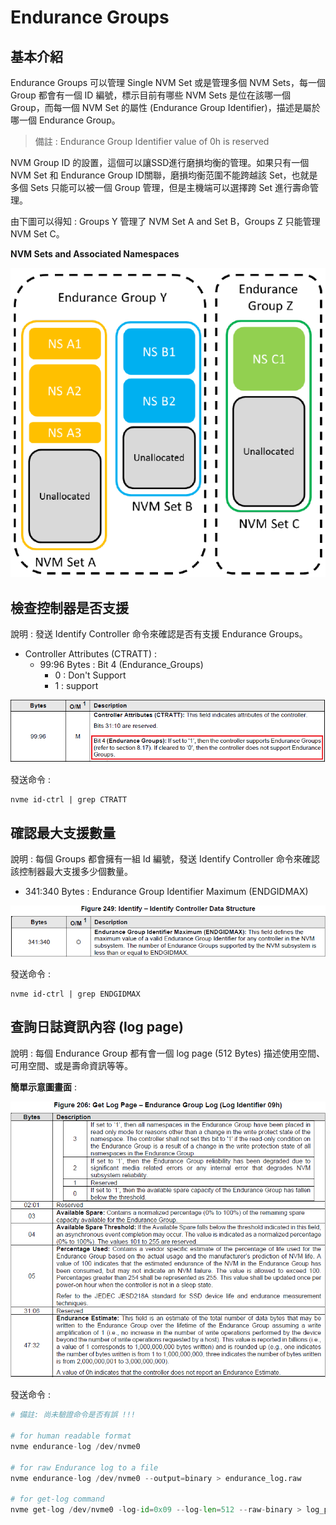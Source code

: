 # Endurance Groups


## 基本介紹

Endurance Groups 可以管理 Single NVM Set 或是管理多個 NVM Sets，每一個 Group 都會有一個 ID 編號，標示目前有哪些 NVM Sets 是位在該哪一個 Group，而每一個 NVM Set 的屬性 (Endurance Group Identifier)，描述是屬於哪一個 Endurance Group。


>  備註 : Endurance Group Identifier value of 0h is reserved


NVM Group ID 的設置，這個可以讓SSD進行磨損均衡的管理。如果只有一個NVM Set 和 Endurance Group ID關聯，磨損均衡范圍不能跨越該 Set，也就是多個 Sets 只能可以被一個 Group 管理，但是主機端可以選擇跨 Set 進行壽命管理。

由下圖可以得知 : Groups Y 管理了 NVM Set A and Set B，Groups Z 只能管理 NVM Set C。

**NVM Sets and Associated Namespaces**

![Endurance Groups](https://github.com/miniedwins/learning/blob/main/nvme/pic/NVM_Sets_and_Associated_Namespaces.png)



## 檢查控制器是否支援

說明 : 發送 Identify Controller 命令來確認是否有支援 Endurance Groups。

* Controller Attributes (CTRATT) : 
  * 99:96 Bytes : Bit 4 (Endurance_Groups)
    * 0 : Don't Support
    * 1 : support

![endurance_group](https://github.com/miniedwins/learning/blob/main/nvme/pic/identify_controller/Identify_Controller_CTRATT_Bit4_Endurance_Groups.png)

發送命令 : 

~~~shell
nvme id-ctrl | grep CTRATT
~~~



## 確認最大支援數量

說明 : 每個 Groups 都會擁有一組 Id 編號，發送 Identify Controller 命令來確認該控制器最大支援多少個數量。

* 341:340 Bytes : Endurance Group Identifier Maximum (ENDGIDMAX)

![Identifier Maximum](https://github.com/miniedwins/learning/blob/main/nvme/pic/identify_controller/Identify_Controller_Endurance_Group_Identifier_Maximum.png)

發送命令 : 

~~~shell
nvme id-ctrl | grep ENDGIDMAX
~~~



## 查詢日誌資訊內容 (log page)

說明 :  每個 Endurance Group 都有會一個 log page (512 Bytes) 描述使用空間、可用空間、或是壽命資訊等等。

**簡單示意圖畫面** : 

![示意圖](https://github.com/miniedwins/learning/blob/main/nvme/pic/log_page/log_page_endurance_group.png)

發送命令 :  

~~~python
# 備註: 尚未驗證命令是否有誤 !!!

# for human readable format
nvme endurance-log /dev/nvme0

# for raw Endurance log to a file
nvme endurance-log /dev/nvme0 --output=binary > endurance_log.raw

# for get-log command
nvme get-log /dev/nvme0 -log-id=0x09 --log-len=512 --raw-binary > log_page_2.raw
~~~



